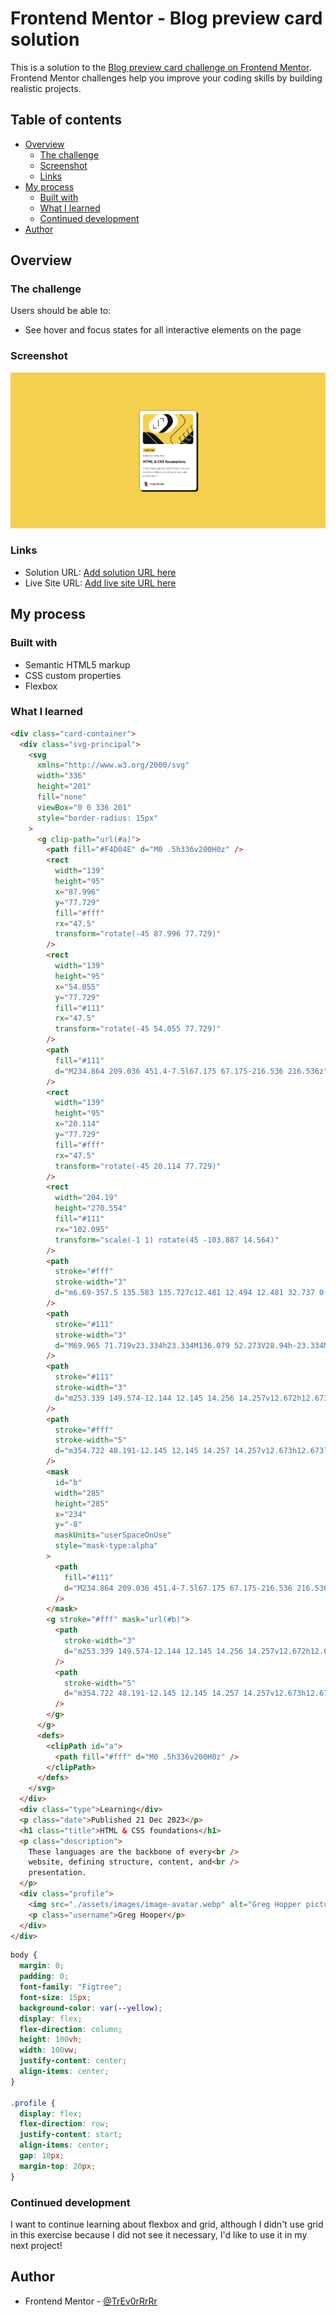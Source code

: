 # Frontend Mentor - Blog preview card solution

This is a solution to the [Blog preview card challenge on Frontend Mentor](https://www.frontendmentor.io/challenges/blog-preview-card-ckPaj01IcS). Frontend Mentor challenges help you improve your coding skills by building realistic projects.

## Table of contents

- [Overview](#overview)
  - [The challenge](#the-challenge)
  - [Screenshot](#screenshot)
  - [Links](#links)
- [My process](#my-process)
  - [Built with](#built-with)
  - [What I learned](#what-i-learned)
  - [Continued development](#continued-development)
- [Author](#author)

## Overview

### The challenge

Users should be able to:

- See hover and focus states for all interactive elements on the page

### Screenshot

![](./screenshot.png)

### Links

- Solution URL: [Add solution URL here](https://your-solution-url.com)
- Live Site URL: [Add live site URL here](https://your-live-site-url.com)

## My process

### Built with

- Semantic HTML5 markup
- CSS custom properties
- Flexbox

### What I learned

```html
<div class="card-container">
  <div class="svg-principal">
    <svg
      xmlns="http://www.w3.org/2000/svg"
      width="336"
      height="201"
      fill="none"
      viewBox="0 0 336 201"
      style="border-radius: 15px"
    >
      <g clip-path="url(#a)">
        <path fill="#F4D04E" d="M0 .5h336v200H0z" />
        <rect
          width="139"
          height="95"
          x="87.996"
          y="77.729"
          fill="#fff"
          rx="47.5"
          transform="rotate(-45 87.996 77.729)"
        />
        <rect
          width="139"
          height="95"
          x="54.055"
          y="77.729"
          fill="#111"
          rx="47.5"
          transform="rotate(-45 54.055 77.729)"
        />
        <path
          fill="#111"
          d="M234.864 209.036 451.4-7.5l67.175 67.175-216.536 216.536z"
        />
        <rect
          width="139"
          height="95"
          x="20.114"
          y="77.729"
          fill="#fff"
          rx="47.5"
          transform="rotate(-45 20.114 77.729)"
        />
        <rect
          width="204.19"
          height="270.554"
          fill="#111"
          rx="102.095"
          transform="scale(-1 1) rotate(45 -103.887 14.564)"
        />
        <path
          stroke="#fff"
          stroke-width="3"
          d="m6.69-357.5 135.583 135.727c12.481 12.494 12.481 32.737 0 45.231L-45.544 11.475c-12.481 12.494-12.481 32.737 0 45.23L107.088 209.5"
        />
        <path
          stroke="#111"
          stroke-width="3"
          d="M69.965 71.719v23.334h23.334M136.079 52.273V28.94h-23.334M102.845 38.838v46.67M210.364-37.5l60.873 60.873c12.497 12.496 12.497 32.758 0 45.254l-77.745 77.746c-12.497 12.496-12.497 32.758 0 45.254l69.872 69.873"
        />
        <path
          stroke="#111"
          stroke-width="3"
          d="m253.339 149.574-12.144 12.145 14.256 14.257v12.672h12.673l13.729 13.729 12.145-12.145M278.685 124.228l-12.145 12.145 14.257 14.257v12.673h12.673l13.729 13.729 12.145-12.145M304.031 98.883l-12.145 12.144 14.257 14.257v12.673h12.673l13.729 13.729 12.144-12.145M329.376 73.537l-12.145 12.145 14.257 14.257v12.672h12.673l13.729 13.729 12.145-12.144"
        />
        <path
          stroke="#fff"
          stroke-width="5"
          d="m354.722 48.191-12.145 12.145 14.257 14.257v12.673h12.673l13.729 13.729 12.145-12.145"
        />
        <mask
          id="b"
          width="285"
          height="285"
          x="234"
          y="-8"
          maskUnits="userSpaceOnUse"
          style="mask-type:alpha"
        >
          <path
            fill="#111"
            d="M234.864 209.036 451.4-7.5l67.175 67.175-216.536 216.536z"
          />
        </mask>
        <g stroke="#fff" mask="url(#b)">
          <path
            stroke-width="3"
            d="m253.339 149.574-12.144 12.145 14.256 14.257v12.672h12.673l13.729 13.729 12.145-12.145M278.685 124.228l-12.145 12.145 14.257 14.257v12.673h12.673l13.729 13.729 12.145-12.145M304.031 98.883l-12.145 12.144 14.257 14.257v12.673h12.673l13.729 13.729 12.144-12.145M329.376 73.537l-12.145 12.145 14.257 14.257v12.672h12.673l13.729 13.729 12.145-12.145"
          />
          <path
            stroke-width="5"
            d="m354.722 48.191-12.145 12.145 14.257 14.257v12.673h12.673l13.729 13.729 12.145-12.145"
          />
        </g>
      </g>
      <defs>
        <clipPath id="a">
          <path fill="#fff" d="M0 .5h336v200H0z" />
        </clipPath>
      </defs>
    </svg>
  </div>
  <div class="type">Learning</div>
  <p class="date">Published 21 Dec 2023</p>
  <h1 class="title">HTML & CSS foundations</h1>
  <p class="description">
    These languages are the backbone of every<br />
    website, defining structure, content, and<br />
    presentation.
  </p>
  <div class="profile">
    <img src="./assets/images/image-avatar.webp" alt="Greg Hopper picture" />
    <p class="username">Greg Hooper</p>
  </div>
</div>
```

```css
body {
  margin: 0;
  padding: 0;
  font-family: "Figtree";
  font-size: 15px;
  background-color: var(--yellow);
  display: flex;
  flex-direction: column;
  height: 100vh;
  width: 100vw;
  justify-content: center;
  align-items: center;
}

.profile {
  display: flex;
  flex-direction: row;
  justify-content: start;
  align-items: center;
  gap: 10px;
  margin-top: 20px;
}
```

### Continued development

I want to continue learning about flexbox and grid, although I didn't use grid in this exercise because I did not see it necessary, I'd like to use it in my next project!

## Author

- Frontend Mentor - [@TrEv0rRrRr](https://www.frontendmentor.io/profile/TrEv0rRrRr)

